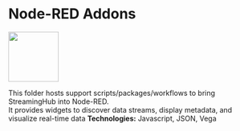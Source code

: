 # Node-RED Addons

<img src="https://i.imgur.com/xSieE3V.png" height="100px">

This folder hosts support scripts/packages/workflows to bring StreamingHub into Node-RED.<br>
It provides widgets to discover data streams, display metadata, and visualize real-time data
**Technologies:** Javascript, JSON, Vega